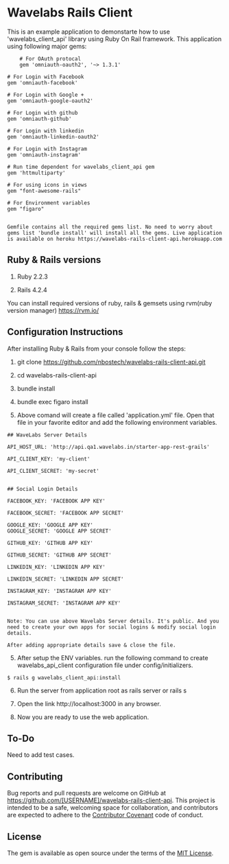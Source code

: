 # Wavelabs Rails Client

  This is an example application to demonstarte how to use 'wavelabs_client_api' library using Ruby On Rail framework. This application using following major gems:

        # For OAuth protocal 
        gem 'omniauth-oauth2', '~> 1.3.1'

	# For Login with Facebook 
	gem 'omniauth-facebook'
	
	# For Login with Google +
	gem 'omniauth-google-oauth2'
	
	# For Login with github
	gem 'omniauth-github'
	
	# For Login with linkedin
	gem 'omniauth-linkedin-oauth2'
	
	# For Login with Instagram
	gem 'omniauth-instagram'
	
	# Run time dependent for wavelabs_client_api gem
	gem 'httmultiparty'
	
	# For using icons in views
	gem "font-awesome-rails"
	
	# For Environment variables
	gem "figaro"


	Gemfile contains all the required gems list. No need to worry about gems list 'bundle install' will install all the gems. Live application is available on heroku https://wavelabs-rails-client-api.herokuapp.com  

## Ruby & Rails versions

  1. Ruby 2.2.3
  
  2. Rails 4.2.4

  You can install required versions of ruby, rails & gemsets using rvm(ruby version manager) https://rvm.io/

## Configuration Instructions
 
   After installing Ruby & Rails from your console follow the steps:

  1. git clone https://github.com/nbostech/wavelabs-rails-client-api.git

  2. cd wavelabs-rails-client-api

  2. bundle install

  3. bundle exec figaro install

  4. Above comand will create a file called 'application.yml' file. Open that file in your favorite editor and add the following environment variables.

    ## WaveLabs Server Details 
   
    API_HOST_URL: 'http://api.qa1.wavelabs.in/starter-app-rest-grails'
    
    API_CLIENT_KEY: 'my-client'
    
    API_CLIENT_SECRET: 'my-secret' 
    
    
    ## Social Login Details
    
    FACEBOOK_KEY: 'FACEBOOK APP KEY'
    
    FACEBOOK_SECRET: 'FACEBOOK APP SECRET'

    GOOGLE_KEY: 'GOOGLE APP KEY'
    GOOGLE_SECRET: 'GOOGLE APP SECRET'

    GITHUB_KEY: 'GITHUB APP KEY'
    
    GITHUB_SECRET: 'GITHUB APP SECRET'

    LINKEDIN_KEY: 'LINKEDIN APP KEY'
    
    LINKEDIN_SECRET: 'LINKEDIN APP SECRET'

    INSTAGRAM_KEY: 'INSTAGRAM APP KEY'
    
    INSTAGRAM_SECRET: 'INSTAGRAM APP KEY'


    Note: You can use above Wavelabs Server details. It's public. And you need to create your own apps for social logins & modify social login details.

    After adding appropriate details save & close the file.

  5. After setup the ENV variables. run the following command to create wavelabs_api_client configuration file under config/initializers.
  
    $ rails g wavelabs_client_api:install  

  6. Run the server from application root as rails server or rails s

  7. Open the link http://localhost:3000 in any browser.

  8. Now you are ready to use the web application.  


## To-Do

 Need to add test cases.


## Contributing

Bug reports and pull requests are welcome on GitHub at https://github.com/[USERNAME]/wavelabs-rails-client-api. This project is intended to be a safe, welcoming space for collaboration, and contributors are expected to adhere to the [Contributor Covenant](contributor-covenant.org) code of conduct.


## License

The gem is available as open source under the terms of the [MIT License](http://opensource.org/licenses/MIT).

